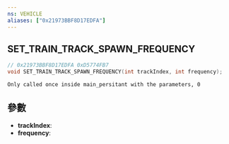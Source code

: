 ```yaml
---
ns: VEHICLE
aliases: ["0x21973BBF8D17EDFA"]
---
```

## SET_TRAIN_TRACK_SPAWN_FREQUENCY

```c
// 0x21973BBF8D17EDFA 0xD5774FB7
void SET_TRAIN_TRACK_SPAWN_FREQUENCY(int trackIndex, int frequency);
```

```
Only called once inside main_persitant with the parameters, 0  
```

## 參數
* **trackIndex**: 
* **frequency**: 

